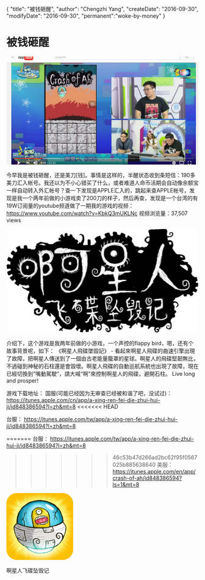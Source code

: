 {
    "title": "被钱砸醒",
    "author": "Chengzhi Yang",
    "createDate": "2016-09-30",
    "modifyDate": "2016-09-30",
    "permanent":"woke-by-money"
}

# 被钱砸醒

![alt text](../attachment/woke-by-money/1.jpg "1")

今早我是被钱砸醒，还是美刀[钱]。事情是这样的，半醒状态收到条短信：190多美刀汇入帐号。我还以为不小心错买了什么，或者难道人命币活期会自动像余额宝一样自动转入外汇帐号？查一下发现是APPLE汇入的，跳起来查APPLE帐号，发现是我一个两年前做的小游戏卖了200刀的样子，然后再查，发现是一个台湾的有19W订阅量的youtube频道做了一期我的游戏的视频：https://www.youtube.com/watch?v=KbkQ3mUKLNc  视频浏览量：37,507 views   

![alt text](../attachment/woke-by-money/2.jpg "2")

介绍下，这个游戏是我两年前做的小游戏，一个声控的flappy bird，嗯，还有个故事背景呢，如下：
《啊星人飛碟墜毀記​》 - 看起來啊星人飛碟的曲速引擎出現了故障，把啊星人傳送到了一個由古老能量籠罩的星球。啊星人的飛碟堅韌無比，不過碰到神秘的石柱還是會毀壞。啊星人飛碟的自動巡航系統也出現了故障，現在已經切換到“嘴動駕駛”，請大喊“啊”來控制啊星人的飛碟，避開石柱。 Live long and prosper!

游戏下载地址：
国服(可能已经因为无审查已经被和谐了吧，没试过)：https://itunes.apple.com/cn/app/a-xing-ren-fei-die-zhui-hui-ji/id848386594?l=zh&mt=8
<<<<<<< HEAD

台服： https://itunes.apple.com/tw/app/a-xing-ren-fei-die-zhui-hui-ji/id848386594?l=zh&mt=8

=======
台服： https://itunes.apple.com/tw/app/a-xing-ren-fei-die-zhui-hui-ji/id848386594?l=zh&mt=8
>>>>>>> 46c53b47d266ad2bc62f95f0567025b885638640
美服： https://itunes.apple.com/en/app/crash-of-ah/id848386594?ls=1&mt=8

![alt text](../attachment/woke-by-money/3.jpg "3")

啊星人飞碟坠毁记
